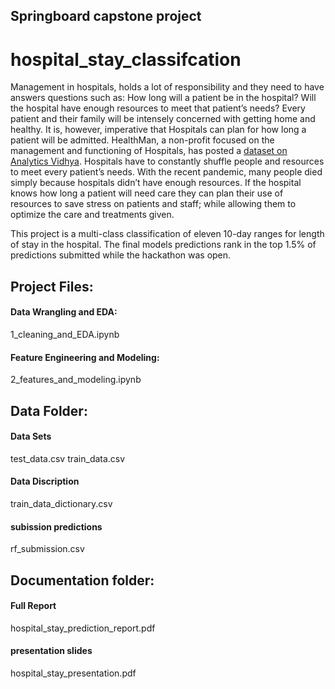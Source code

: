 ## Springboard capstone project
# hospital_stay_classifcation

Management in hospitals, holds a lot of responsibility and they need to have answers questions such as: How long will a patient be in the hospital? Will the hospital have enough resources to meet that patient’s needs? Every patient and their family will be intensely concerned with getting home and healthy. It is, however, imperative that Hospitals can plan for how long a patient will be admitted. 
HealthMan, a non-profit focused on the management and functioning of Hospitals, has posted a [dataset on Analytics Vidhya](https://datahack.analyticsvidhya.com/contest/janatahack-healthcare-analytics-ii/#MySubmissions). Hospitals have to constantly shuffle people and resources to meet every patient’s needs. With the recent pandemic, many people died simply because hospitals didn’t have enough resources. If the hospital knows how long a patient will need care they can plan their use of resources to save stress on patients and staff; while allowing them to optimize the care and treatments given. 

This project is a multi-class classification of eleven 10-day ranges for length of stay in the hospital. The final models predictions rank in the top 1.5% of predictions submitted while the hackathon was open.


## Project Files:
#### Data Wrangling and EDA:
1_cleaning_and_EDA.ipynb
#### Feature Engineering and Modeling:
2_features_and_modeling.ipynb

## Data Folder:
#### Data Sets
test_data.csv
train_data.csv
#### Data Discription
train_data_dictionary.csv
#### subission predictions
rf_submission.csv
## Documentation folder:
#### Full Report
hospital_stay_prediction_report.pdf
#### presentation slides
hospital_stay_presentation.pdf


